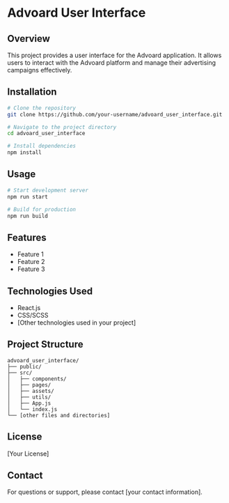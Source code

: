 # Advoard User Interface

## Overview
This project provides a user interface for the Advoard application. It allows users to interact with the Advoard platform and manage their advertising campaigns effectively.

## Installation

```bash
# Clone the repository
git clone https://github.com/your-username/advoard_user_interface.git

# Navigate to the project directory
cd advoard_user_interface

# Install dependencies
npm install
```

## Usage

```bash
# Start development server
npm run start

# Build for production
npm run build
```

## Features
- Feature 1
- Feature 2
- Feature 3

## Technologies Used
- React.js
- CSS/SCSS
- [Other technologies used in your project]

## Project Structure
```
advoard_user_interface/
├── public/
├── src/
│   ├── components/
│   ├── pages/
│   ├── assets/
│   ├── utils/
│   ├── App.js
│   └── index.js
└── [other files and directories]
```

## License
[Your License]

## Contact
For questions or support, please contact [your contact information].
